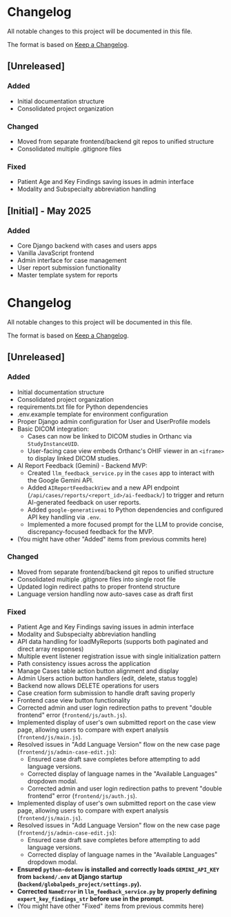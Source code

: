 # Changelog

All notable changes to this project will be documented in this file.

The format is based on [Keep a Changelog](https://keepachangelog.com/en/1.0.0/).

## [Unreleased]

### Added
- Initial documentation structure
- Consolidated project organization

### Changed
- Moved from separate frontend/backend git repos to unified structure
- Consolidated multiple .gitignore files

### Fixed
- Patient Age and Key Findings saving issues in admin interface
- Modality and Subspecialty abbreviation handling

## [Initial] - May 2025

### Added
- Core Django backend with cases and users apps
- Vanilla JavaScript frontend
- Admin interface for case management
- User report submission functionality
- Master template system for reports



# Changelog

All notable changes to this project will be documented in this file.

The format is based on [Keep a Changelog](https://keepachangelog.com/en/1.0.0/).

## [Unreleased]

### Added
- Initial documentation structure
- Consolidated project organization
- requirements.txt file for Python dependencies
- .env.example template for environment configuration
- Proper Django admin configuration for User and UserProfile models
- Basic DICOM integration:
    - Cases can now be linked to DICOM studies in Orthanc via `StudyInstanceUID`.
    - User-facing case view embeds Orthanc's OHIF viewer in an `<iframe>` to display linked DICOM studies.
- AI Report Feedback (Gemini) - Backend MVP:
    - Created `llm_feedback_service.py` in the `cases` app to interact with the Google Gemini API.
    - Added `AIReportFeedbackView` and a new API endpoint (`/api/cases/reports/<report_id>/ai-feedback/`) to trigger and return AI-generated feedback on user reports.
    - Added `google-generativeai` to Python dependencies and configured API key handling via `.env`.
    - Implemented a more focused prompt for the LLM to provide concise, discrepancy-focused feedback for the MVP.
- (You might have other "Added" items from previous commits here)

### Changed
- Moved from separate frontend/backend git repos to unified structure
- Consolidated multiple .gitignore files into single root file
- Updated login redirect paths to proper frontend structure
- Language version handling now auto-saves case as draft first

### Fixed
- Patient Age and Key Findings saving issues in admin interface
- Modality and Subspecialty abbreviation handling
- API data handling for loadMyReports (supports both paginated and direct array responses)
- Multiple event listener registration issue with single initialization pattern
- Path consistency issues across the application
- Manage Cases table action button alignment and display
- Admin Users action button handlers (edit, delete, status toggle)
- Backend now allows DELETE operations for users
- Case creation form submission to handle draft saving properly
- Frontend case view button functionality
- Corrected admin and user login redirection paths to prevent "double frontend" error (`frontend/js/auth.js`).
- Implemented display of user's own submitted report on the case view page, allowing users to compare with expert analysis (`frontend/js/main.js`).
- Resolved issues in "Add Language Version" flow on the new case page (`frontend/js/admin-case-edit.js`):
    - Ensured case draft save completes before attempting to add language versions.
    - Corrected display of language names in the "Available Languages" dropdown modal.
    - Corrected admin and user login redirection paths to prevent "double frontend" error (`frontend/js/auth.js`).
- Implemented display of user's own submitted report on the case view page, allowing users to compare with expert analysis (`frontend/js/main.js`).
- Resolved issues in "Add Language Version" flow on the new case page (`frontend/js/admin-case-edit.js`):
    - Ensured case draft save completes before attempting to add language versions.
    - Corrected display of language names in the "Available Languages" dropdown modal.
- **Ensured `python-dotenv` is installed and correctly loads `GEMINI_API_KEY` from `backend/.env` at Django startup (`backend/globalpeds_project/settings.py`).**
- **Corrected `NameError` in `llm_feedback_service.py` by properly defining `expert_key_findings_str` before use in the prompt.**
- (You might have other "Fixed" items from previous commits here)
